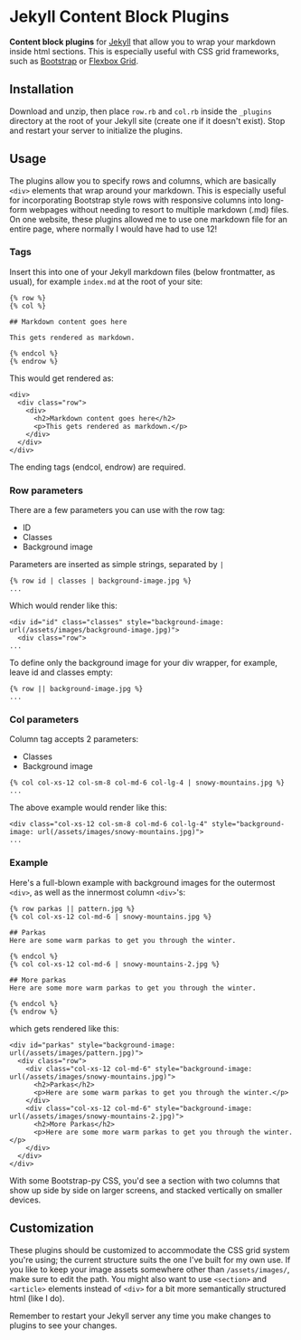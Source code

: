 # Jekyll Content Block Plugins

**Content block plugins** for [Jekyll](http://jekyllrb.com/) that allow you to wrap your markdown inside html sections. This is especially useful with CSS grid frameworks, such as [Bootstrap](https://getbootstrap.com) or [Flexbox Grid](http://flexboxgrid.com).

## Installation

Download and unzip, then place `row.rb` and `col.rb` inside the `_plugins` directory at the root of your Jekyll site (create one if it doesn't exist). Stop and restart your server to initialize the plugins.


## Usage

The plugins allow you to specify rows and columns, which are basically `<div>` elements that wrap around your markdown. This is especially useful for incorporating Bootstrap style rows with responsive columns into long-form webpages without needing to resort to multiple markdown (.md) files. On one website, these plugins allowed me to use one markdown file for an entire page, where normally I would have had to use 12!


### Tags

Insert this into one of your Jekyll markdown files (below frontmatter, as usual), for example `index.md` at the root of your site:

~~~
{% row %}
{% col %}

## Markdown content goes here

This gets rendered as markdown.

{% endcol %}
{% endrow %}
~~~

This would get rendered as:

~~~
<div>
  <div class="row">
    <div>
      <h2>Markdown content goes here</h2>
      <p>This gets rendered as markdown.</p>
    </div>
  </div>
</div>
~~~

The ending tags (endcol, endrow) are required.


### Row parameters

There are a few parameters you can use with the row tag:

- ID
- Classes
- Background image

Parameters are inserted as simple strings, separated by `|`

~~~
{% row id | classes | background-image.jpg %}
...
~~~

Which would render like this:

~~~
<div id="id" class="classes" style="background-image: url(/assets/images/background-image.jpg)">
  <div class="row">
...
~~~

To define only the background image for your div wrapper, for example, leave id and classes empty:

~~~
{% row || background-image.jpg %}
...
~~~


### Col parameters

Column tag accepts 2 parameters:

- Classes
- Background image

~~~
{% col col-xs-12 col-sm-8 col-md-6 col-lg-4 | snowy-mountains.jpg %}
...
~~~

The above example would render like this:

~~~
<div class="col-xs-12 col-sm-8 col-md-6 col-lg-4" style="background-image: url(/assets/images/snowy-mountains.jpg)">
...
~~~


### Example

Here's a full-blown example with background images for the outermost `<div>`, as well as the innermost column `<div>`'s:

~~~
{% row parkas || pattern.jpg %}
{% col col-xs-12 col-md-6 | snowy-mountains.jpg %}

## Parkas
Here are some warm parkas to get you through the winter.

{% endcol %}
{% col col-xs-12 col-md-6 | snowy-mountains-2.jpg %}

## More parkas
Here are some more warm parkas to get you through the winter.

{% endcol %}
{% endrow %}
~~~

which gets rendered like this:

~~~
<div id="parkas" style="background-image: url(/assets/images/pattern.jpg)">
  <div class="row">
    <div class="col-xs-12 col-md-6" style="background-image: url(/assets/images/snowy-mountains.jpg)">
      <h2>Parkas</h2>
      <p>Here are some warm parkas to get you through the winter.</p>
    </div>
    <div class="col-xs-12 col-md-6" style="background-image: url(/assets/images/snowy-mountains-2.jpg)">
      <h2>More Parkas</h2>
      <p>Here are some more warm parkas to get you through the winter.</p>
    </div>
  </div>
</div>
~~~

With some Bootstrap-py CSS, you'd see a section with two columns that show up side by side on larger screens, and stacked vertically on smaller devices.


## Customization

These plugins should be customized to accommodate the CSS grid system you're using; the current structure suits the one I've built for my own use. If you like to keep your image assets somewhere other than `/assets/images/`, make sure to edit the path. You might also want to use `<section>` and `<article>` elements instead of `<div>` for a bit more semantically structured html (like I do).

Remember to restart your Jekyll server any time you make changes to plugins to see your changes.

